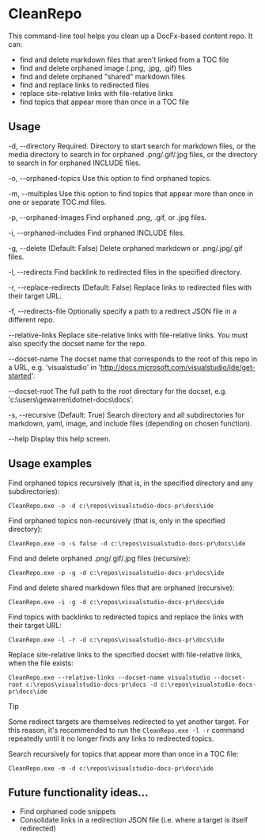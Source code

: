 # CleanRepo

This command-line tool helps you clean up a DocFx-based content repo. It can:

- find and delete markdown files that aren't linked from a TOC file
- find and delete orphaned image (.png, .jpg, .gif) files
- find and delete orphaned "shared" markdown files
- find and replace links to redirected files
- replace site-relative links with file-relative links
- find topics that appear more than once in a TOC file

## Usage

  -d, --directory            Required. Directory to start search for markdown files, or the media directory to search in for
                             orphaned .png/.gif/.jpg files, or the directory to search in for orphaned INCLUDE files.

  -o, --orphaned-topics      Use this option to find orphaned topics.

  -m, --multiples            Use this option to find topics that appear more than once in one or separate TOC.md files.

  -p, --orphaned-images      Find orphaned .png, .gif, or .jpg files.

  -i, --orphaned-includes    Find orphaned INCLUDE files.

  -g, --delete               (Default: False) Delete orphaned markdown or .png/.jpg/.gif files.

  -l, --redirects            Find backlink to redirected files in the specified directory.

  -r, --replace-redirects    (Default: False) Replace links to redirected files with their target URL.

  -f, --redirects-file       Optionally specify a path to a redirect JSON file in a different repo.

  --relative-links           Replace site-relative links with file-relative links. You must also specify the docset name for
                             the repo.

  --docset-name              The docset name that corresponds to the root of this repo in a URL, e.g. 'visualstudio' in
                             'http://docs.microsoft.com/visualstudio/ide/get-started'.

  --docset-root              The full path to the root directory for the docset, e.g. 'c:\users\gewarren\dotnet-docs\docs'.

  -s, --recursive            (Default: True) Search directory and all subdirectories for markdown, yaml, image, and
                             include files (depending on chosen function).

  --help                     Display this help screen.

## Usage examples

Find orphaned topics recursively (that is, in the specified directory and any subdirectories):

```
CleanRepo.exe -o -d c:\repos\visualstudio-docs-pr\docs\ide
```

Find orphaned topics non-recursively (that is, only in the specified directory):

```
CleanRepo.exe -o -s false -d c:\repos\visualstudio-docs-pr\docs\ide
```

Find and delete orphaned .png/.gif/.jpg files (recursive):

```
CleanRepo.exe -p -g -d c:\repos\visualstudio-docs-pr\docs\ide
```

Find and delete shared markdown files that are orphaned (recursive):

```
CleanRepo.exe -i -g -d c:\repos\visualstudio-docs-pr\docs\ide
```

Find topics with backlinks to redirected topics and replace the links with their target URL:

```
CleanRepo.exe -l -r -d c:\repos\visualstudio-docs-pr\docs\ide
```

Replace site-relative links to the specified docset with file-relative links, when the file exists:

```
CleanRepo.exe --relative-links --docset-name visualstudio --docset-root c:\repos\visualstudio-docs-pr\docs -d c:\repos\visualstudio-docs-pr\docs\ide
```

> [!TIP]
> Some redirect targets are themselves redirected to yet another target. For this reason, it's recommended to run the `CleanRepo.exe -l -r` command repeatedly until it no longer finds any links to redirected topics.

Search recursively for topics that appear more than once in a TOC file:

```
CleanRepo.exe -m -d c:\repos\visualstudio-docs-pr\docs\ide
```

## Future functionality ideas...

- Find orphaned code snippets
- Consolidate links in a redirection JSON file (i.e. where a target is itself redirected)
